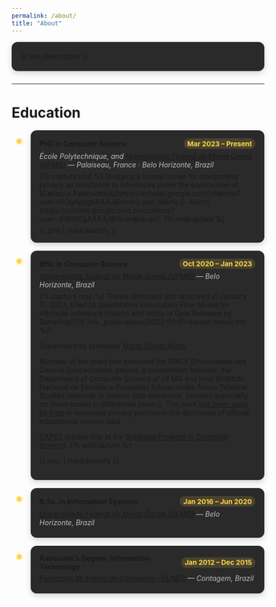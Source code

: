 ```yaml
---
permalink: /about/
title: "About"
---
```


<style>
  :root{
    --accent:#ffd447;
    --link:var(--link-color,#00adb5);
    --card:#2a2a2a;
    --muted:#b9c0c4;
    --divider:rgba(255,255,255,0.08);

    /* Timeline geometry (keeps line & dot aligned) */
    --tl-line-x: 14px;  /* distance from timeline's left edge to the vertical line */
    --tl-gap: 24px;     /* spacing from the vertical line to the card content */
    --tl-dot: 10px;     /* diameter of the dot */
  }

  /* Section titles */
  .about-title{
    display:flex;align-items:center;gap:.6rem;
    font-size:1.35rem;margin:0 0 .9rem 0
  }
  .about-title::after{content:"";flex:1;height:1px;background:var(--divider)}
  .b{color:var(--accent)}
  .muted{color:var(--muted)}

  /* Intro card */
  .intro-card{
    background:var(--card);border-radius:12px;padding:1.1rem 1.2rem;
    line-height:1.65;box-shadow:0 4px 12px rgba(0,0,0,.18);margin-bottom:1.6rem
  }
  .intro-card a{color:var(--link)}

  /* Education timeline (aligned like home) */
  .edu-timeline{
    position:relative;
    padding-left:calc(var(--tl-line-x) + var(--tl-gap));
    margin-top:.4rem
  }
  .edu-timeline::before{
    content:"";position:absolute;top:0;bottom:0;width:2px;background:var(--divider);
    left:var(--tl-line-x)
  }
  .edu-item{
    position:relative;background:var(--card);border-radius:12px;
    padding:1rem 1.1rem;margin:0 0 1rem 0;box-shadow:0 4px 12px rgba(0,0,0,.18);
    transition:transform .15s ease, box-shadow .15s ease
  }
  .edu-item:hover{transform:translateY(-2px);box-shadow:0 8px 18px rgba(0,0,0,.25)}
  /* Dot centered on the line */
  .edu-item::before{
    content:"";position:absolute;top:1.05rem;
    width:var(--tl-dot);height:var(--tl-dot);border-radius:50%;
    background:var(--accent);box-shadow:0 0 0 3px rgba(255,212,71,.18);
    left:calc(-0.95 * var(--tl-gap) - (var(--tl-dot) / 2))
  }

  /* Head row: title left, date badge right */
  .edu-head{
    display:flex;justify-content:space-between;align-items:center;margin:0 0 .35rem 0
  }
  .edu-head a{color:var(--link);text-decoration:none}
  .edu-head a:hover{text-decoration:underline}

  .edu-meta{font-style:italic;color:var(--muted);margin-bottom:.4rem}

  .badge{
    display:inline-block;font-weight:700;font-size:.85rem;padding:.15rem .45rem;border-radius:999px;
    background:rgba(255,212,71,.14);color:var(--accent);margin-left:.75rem;white-space:nowrap
  }

  .edu-body{margin-top:.35rem}
  .edu-body p{margin:.4rem 0}
</style>

<!-- Intro / description -->
<div class="intro-card">
  {{ site.description }}
</div>

---

# Education

<div class="edu-timeline">

  <!-- PhD -->
  <div class="edu-item">
    <div class="edu-head">
      <strong>PhD in Computer Science</strong>
      <span class="badge">Mar 2023 – Present</span>
    </div>
    <div class="edu-meta">École Polytechnique, and <a href="https://ufmg.br/international-visitors">Universidade Federal de Minas Gerais (UFMG)</a> — Palaiseau, France · Belo Horizonte, Brazil</div>
    {% capture phd %}
Studying a formal model for interpreting privacy as resistance to inferences under the supervision of [Catuscia Palamidessi](https://scholar.google.com/citations?user=OOgAyqgAAAAJ&hl=en) and [Mário S. Alvim](https://scholar.google.com.br/citations?user=9r8YfCgAAAAJ&hl=en&oi=ao).
    {% endcapture %}
    <div class="edu-body">
      {{ phd | markdownify }}
    </div>
  </div>

  <!-- MSc -->
  <div class="edu-item">
    <div class="edu-head">
      <strong>MSc in Computer Science</strong>
      <span class="badge">Oct 2020 – Jan 2023</span>
    </div>
    <div class="edu-meta"><a href="https://ufmg.br/international-visitors">Universidade Federal de Minas Gerais (UFMG)</a> — Belo Horizonte, Brazil</div>
    {% capture msc %}
Thesis defended and approved in January 11, 2023, titled [A Quantitative Information Flow Model for Attribute-Inference Attacks and Utility in Data Releases by Sampling]({% link _publications/2023-01-01-master-thesis.md %}).

Supervised by professor [Mário Sérgio Alvim](https://homepages.dcc.ufmg.br/~msalvim).

Member of the team that executed the PRICE (Privacidade nos Censos Educacionais) project, a cooperation between the Department of Computer Science of UFMG and Inep (Instituto Nacional de Estudos e Pesquisas Educacionais Anísio Teixeira). Studied methods to control data disclosure, focused especially on those based in differential privacy. The work [has been used by Inep](https://www.gov.br/inep/pt-br/centrais-de-conteudo/noticias/institucional/nota-de-esclarecimento-divulgacao-dos-microdados) in reviewing privacy policies in the disclosure of official educational census data.

[CAPES](https://www.gov.br/capes/pt-br) scholarship at the [Graduate Program in Computer Science](https://ppgcc.dcc.ufmg.br/en).
    {% endcapture %}
    <div class="edu-body">
      {{ msc | markdownify }}
    </div>
  </div>

  <!-- BSc -->
  <div class="edu-item">
    <div class="edu-head">
      <strong>B.Sc. in Information Systems</strong>
      <span class="badge">Jan 2016 – Jun 2020</span>
    </div>
    <div class="edu-meta"><a href="https://ufmg.br/international-visitors">Universidade Federal de Minas Gerais (UFMG)</a> — Belo Horizonte, Brazil</div>
  </div>

  <!-- Associate -->
  <div class="edu-item">
    <div class="edu-head">
      <strong>Associate's Degree, Information Technology</strong>
      <span class="badge">Jan 2012 – Dec 2015</span>
    </div>
    <div class="edu-meta"><a href="http://funecriacho.contagem.mg.gov.br/">Fundação de Ensino de Contagem - FUNEC</a> — Contagem, Brazil</div>
  </div>

</div>
